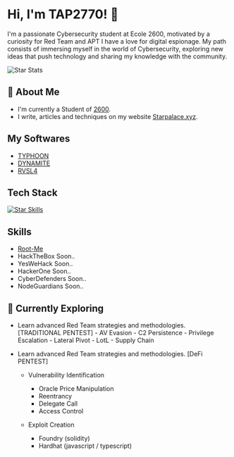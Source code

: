 # Hi, I'm TAP2770! 👋

I'm a passionate Cybersecurity student at Ecole 2600, motivated by a curiosity for Red Team and APT I have a love for digital espionage. My path consists of immersing myself in the world of Cybersecurity, exploring new ideas that push technology and sharing my knowledge with the community.

![Star Stats](https://github-readme-stats.vercel.app/api?username=DK27ss&theme=vue-dark&show_icons=true&hide_border=true&count_private=true)

## 🚀 About Me

- I'm currently a Student of [2600](https://ecole2600.com).
- I write, articles and techniques on my website [Starpalace.xyz](https://google.com).


## My Softwares
- [TYPHOON](https://github.com/DK27ss/TYPHOON-2)
- [DYNAMITE](https://github.com/DK27ss/Dynamite)
- [RVSL4](https://github.com/DK27ss/RVSL4)

## Tech Stack
[![Star Skills](https://skillicons.dev/icons?i=python,c,rust)](https://skillicons.dev)

## Skills
- [Root-Me](https://www.root-me.org/StarPalace?inc=statistiques)
- HackTheBox Soon..
- YesWeHack Soon..
- HackerOne Soon..
- CyberDefenders Soon..
- NodeGuardians Soon..

## 🌱 Currently Exploring

- Learn advanced Red Team strategies and methodologies. [TRADITIONAL PENTEST]
      - AV Evasion
      - C2 Persistence
      - Privilege Escalation
      - Lateral Pivot
      - LotL
      - Supply Chain

- Learn advanced Red Team strategies and methodologies. [DeFi PENTEST]
   - Vulnerability Identification
      - Oracle Price Manipulation
      - Reentrancy
      - Delegate Call
      - Access Control
      
   - Exploit Creation
      - Foundry (solidity)
      - Hardhat (javascript / typescript)
